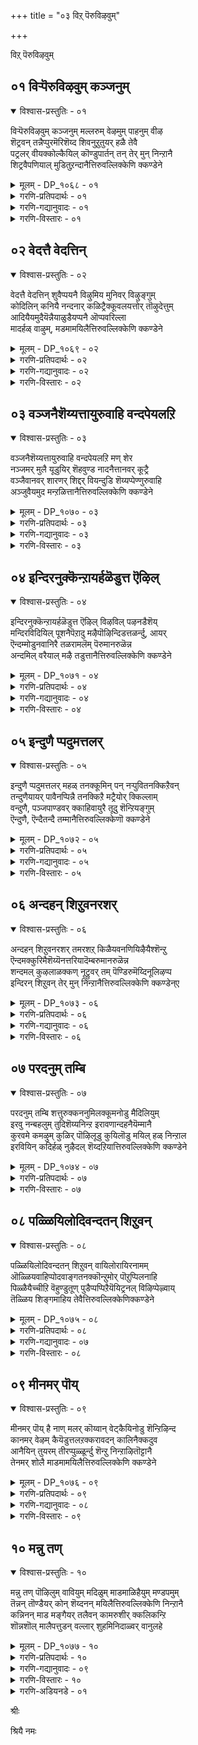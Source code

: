+++
title = "०३ विऱ् पॆरुविऴवुम्"

+++

विऱ् पॆरुविऴवुम्

## ०१ विऱ्पॆरुविऴवुम् कञ्जनुम्

<details open><summary>विश्वास-प्रस्तुतिः - ०१</summary>

विऱ्पॆरुविऴवुम् कञ्जनुम् मल्लरुम् वेऴमुम् पाहनुम् वीऴ  
शॆट्रवन् तन्नैप्पुरमॆरिशॆय्द शिवनुऱुतुयर् हळै तेवै  
पट्रलर् वीयक्कोल्कैयिल् कॊण्डुपार्तन् तन् तेर् मुन् निन्ऱानै  
शिट्रवैपणियाल् मुडितुऱन्दानैत्तिरुवल्लिक्केणि क्कण्डेने
</details>

<details><summary>मूलम् - DP_१०६८ - ०१</summary>

विऱ्पॆरुविऴवुम् कञ्जनुम् मल्लरुम् वेऴमुम् पाहनुम् वीऴ  
शॆट्रवन् तन्नैप्पुरमॆरिशॆय्द शिवनुऱुतुयर् हळै तेवै  
पट्रलर् वीयक्कोल्कैयिल् कॊण्डुपार्तन् तन् तेर् मुन् निन्ऱानै  
शिट्रवैपणियाल् मुडितुऱन्दानैत्तिरुवल्लिक्केणि क्कण्डेने
</details>

<details><summary>गरणि-प्रतिपदार्थः - ०१</summary>

विल्=बिल्लिन, पॆरु विऴवुम्=दॊड्ड उत्सववू, कञ्जनुम्=कंसनू, मल्लरुम्=मल्लरू, वेऴमुम्=आनॆयू, पाहनुम्=मावटिगनू, वीऴ=नाशवागुवन्तॆ, शॆट्रवन् तन्नै=ध्वंसमाडिदवनू, पुरम्=त्रिपुरवन्नु, ऎरिशॆय्द=सुट्टुभस्म माडिद, शिवन्=शिवन, उऱुतुयर्=बहळ दॊड्ड दुःखवन्नु, कळै=कळॆद, तेवै=देवनू, पट्रलर् वीय=शत्रुगळु मडियुवन्तॆ, कोल्=छाटिकोलन्नु, कैयिल् कॊण्डु=कैयल्लि हिडिदु, पार् त्तन् तन्=पार्थन तेर् मुन्—तेरिन मुम्भागदल्लि, निन्ऱानै=निन्तवनू, शिऱु=किरिय, अवै=तायिय, पणियाल्=कार्यदिन्द, मुडि=किरीटवन्नु, तुऱन्दानै=तॊरॆदवनु आदवनन्नु, तिरुवल्लिक्केणि=तिरुवल्लिक्केणियल्लि, कण्डेने=कण्डॆनल्ला\!
</details>

<details><summary>गरणि-गद्यानुवादः - ०१</summary>

बिल्लिन दॊड्ड उत्सववू,कंसनू, मल्लरू,आनॆयू, मावटिगनू, नाशवागुवन्तॆ ध्वंसमाडिदवनू, त्रिपुरवन्नु सुट्टुभस्म माडिद शिवन बहळ दॊड्ड दुःखवन्नु कळॆद देवनू, शत्रुगळु मडियुवन्तॆ छाटिकोलन्नु कैयल्लि हिडिदु पार्थन रथद मुम्भागदल्लि निन्तवनू, किरिय तायिय कार्यदिन्द किरीटवन्नु तॊरॆदवनू आदवनन्नु तिरुवल्लिक्केणियल्लि कण्डॆनल्ल\! \(१\)
</details>

<details><summary>गरणि-विस्तारः - ०१</summary>

ई तिरुमॊऴियल्लि आऴ्वाररु मदरासु नगरद तिरुवल्लिक्केणि विस्तरणॆय धवाद पार्थसारथि देवालयदल्लि भगवन्तन दर्शन पडॆयुत्तिद्दारॆ.

कृष्णावतारद साहसगळु अवर नॆनपिगॆ बरुत्तिवॆ- कृष्णन कडुशत्रुवाद कंसनु, अवनन्नु कॊल्लिसलु कॆलवु यत्नगळन्नु नडसिदनु. अवुगळल्लि धनुर्यागवॆम्ब उत्सववॊन्दु. धनुर्यागवॆम्ब कारणदिन्द कृष्णनन्नु मधुरॆगॆ कंसनु बरमाडिकॊण्डनु. यागशालॆयल्लि पूजॆगॆन्दु इट्टिद्द धनुस्सन्नु कृष्णनु ऎत्तिकॊण्डु मुरिदुहाकिदनु. हॆब्बागिलल्लि आनॆयिन्द कृष्णनन्नु तुळिसिबिडबेकॆम्ब यत्नवू फलिसलिल्ल. आ आनॆयन्नू अदर मावटिगनन्नू कृष्णनु कॊन्दुहाकिदनु. अनन्तर नडॆदद्दु मल्लयुद्धद कुतन्त्र. नुरितमल्लरिन्द कृष्णनन्नु कॊल्लिसुव यत्न. अदू सागलिल्ल. बदलागि, आ मल्लरे सत्तरु. कडॆगॆ, कंसनू कृष्णनिन्द मडिदनु. इदु कंसवधॆय घट्ट.

आमेलॆ बहुकालद बळिक बन्दद्दु महाभारतयुद्ध. आ युद्धदल्लि पार्थनिगॆ कृष्णने सारथियागि निन्त. कैयल्लि छावटियन्नु हिडिदु रथद मुम्भागदल्लि निन्तु पार्थनिगॆ मार्गदर्शकनागि ऎल्ल विधदल्लू अवनिगॆ सहायकनागि शत्रुगळन्नॆल्ल निर्मूलगॊळिसि, पाण्डवरन्नु कापाडिदनु.

हिन्दॆ, परशिवनिगे ऒदगिद कडुदुःखवाद ब्रह्महत्यादोषवन्नु स्वामियु नीगिदनु.

श्रीरामनागि अवतरिसिदाग, किरिय तायियाद कैकेयिय हटदिन्द अवनिगॆ सल्लबेकागिद्द किरीटवन्नु त्यजिसि वनवासक्कॆ सन्तोषदिन्द तॆरळिदनु.

हीगॆ, दुष्टसंहारक्कागि शिष्टरक्षकनागि आश्रित पोषकनागि, आदर्श मानवनागि मॆरॆयुव भगवन्तनिगॆ तिरुवल्लिक्केणियल्लि आऴ्वाररु सेवॆ सल्लिसुत्तिद्दारॆ.
</details>

## ०२ वेदत्तै वेदत्तिन्

<details open><summary>विश्वास-प्रस्तुतिः - ०२</summary>

वेदत्तै वेदत्तिन् शुवैप्पयनै विऴुमिय मुनिवर् विऴुङ्गुम्  
कोदिलिन् कनियै नन्दनार् कळिट्रैक्कूवलयत्तोर् तॊऴुदेत्तुम्  
आदियैयमुदैयॆन्नैयाळुडैयप्पनै ऒप्पवरिल्ला  
मादर्हळ् वाऴुम्, मडमामयिलैत्तिरुवल्लिक्केणि क्कण्डेने
</details>

<details><summary>मूलम् - DP_१०६९ - ०२</summary>

वेदत्तै वेदत्तिन् शुवैप्पयनै विऴुमिय मुनिवर् विऴुङ्गुम्  
कोदिलिन् कनियै नन्दनार् कळिट्रैक्कूवलयत्तोर् तॊऴुदेत्तुम्  
आदियैयमुदैयॆन्नैयाळुडैयप्पनै ऒप्पवरिल्ला  
मादर्हळ् वाऴुम्, मडमामयिलैत्तिरुवल्लिक्केणि क्कण्डेने
</details>

<details><summary>गरणि-प्रतिपदार्थः - ०२</summary>

वेदत्तै=वेदस्वरूपनन्नु, वेदत्तिन्=वेददल्लिरुव, शुवै=रुचिकरवाद, पयनै=फलस्वरूपनन्नु, विऴुमिय= श्रेष्ठराद, मुनिवर्=महर्षिगळु, विऴुङ्गुम्=नुङ्गि आस्वादिसुव, कोदु इलिन्=सिप्पि हॊट्टु, ओटॆ मॊदलादुवुगळिल्लद, कनियै=पूर्ण फलवन्नु\(हण्णन्नु\)नन्दनार्=नन्दगोपन, कळिट्रै=\(सुन्दर\)आनॆय मरियन्नु, कुवलयत्तोर्=भूमिय मेलॆ इरुववरॆल्ल, तॊऴुदु=नमस्करिसि, एत्तुम्=स्तुतिसुव, आदियै=आदिमूलनन्नु, अमुदै=अमृतस्वरूपियन्नु, ऎन्नै=नन्नन्नु, आळ् उडै=दासनागि उळ्ळ, अप्पनै=स्वामियन्नु, ऒप्पवर् इल्ला=साटियिल्लदवराद, मादर्हळ्=हॆङ्गसरु, वाऴुम्=वासिसुव, मडम्=सुन्दरवाद, मा=श्रेष्ठवाद, मयिलै=नविलन्नु, तिरुवल्लिक्केणि=तिरुवल्लिक्केणियल्लि, कण्डेने=कण्डॆनल्ला\!
</details>

<details><summary>गरणि-गद्यानुवादः - ०२</summary>

वेदस्वरूपनन्नु, वेददल्लिरुव रुचिकरवाद फलस्वरूपनन्नु, श्रेष्ठराद महर्षिगळु नुङ्गि आस्वादिसुव सिप्पॆ,ओटॆ,नारु मॊदलादवॊन्दू इल्लद पूर्तियाद हण्णन्नू नन्दगोपन अन्दवाद आनॆयमरियन्नू, भूमियमेलॆ इरुववरॆल्लरू नमस्करिसि स्तुतिसुव आदिमूलनन्नू, अमृतस्वरूपनन्नू, नन्नन्नु दासनन्नागि स्वीकरिसिरुव स्वामियन्नू, साटियिल्लद हॆङ्गसरि वासिसुव \(बाळुव\) सुन्दरवाद श्रेष्ठवाद नविलन्नू तिरुवल्लिक्केणियल्लि कण्डॆनल्ल\! \(२\)
</details>

<details><summary>गरणि-विस्तारः - ०२</summary>

भगवन्तनु ज्ञानस्वरूपनु. भगवन्तनन्नु कुरितु तिळिवळिकॆ कॊडुवुदु वेद. अल्लदे “वेदगळल्लि सामवेद नानु”ऎन्दु भगवन्तने प्रकटपडिसिद्दानॆ. आद्दरिन्द, भगवन्तनु वेदस्वरूपनु- पूर्णवागि तिळियतक्कवनु.

वेदगळिगॆ वस्तु भगवन्तने. अवनन्नु कुरितु वेदगळु बहळ स्वारस्यवागि विवरिसि हेळुत्तवॆ. अदन्नॆल्ला चॆन्नागि आस्वादिसुत्ता आनन्दिसुत्ता बरुवुदरिन्द बरुव फलवु भगवद्विषयवाद पूर्णज्ञानवे. आद्दरिन्द भगवन्तनु वेदद फलस्वरूपनू हौदु.

चॆन्नागि हण्णु मागि, अदरल्लि सिप्पॆयागलि, नारागलि,ओटॆयागलि इल्लदन्तॆ अदु पूर्तियागि रसवत्ताद तिरुळिनिन्द तुम्बिद्दरॆ, अदन्नॆल्ल तिन्दु सवियबहुदल्लवे? भगवन्तनू सह हागॆये. अवनल्लि “इदु बेड, इदु कॆट्टद्दु”-ऎन्दु मुन्तागि त्यजिसबहुदादद्दु यावुदू इल्ल. ऎल्ल रीतियल्लू भगवन्तनन्नु सविय बेकादद्दे\! आद्दरिन्दले भगवन्तनन्नु ऒळ्ळॆय परिपक्ववाद पूर्णफलवॆन्नुवुदु. अदरल्लि यवौदन्नू बिडदॆ ऎल्लवन्नू भुजिसि आनन्दिसुवुदु. ई विषय श्रेष्ठराद महर्षिगळिगॆ मात्रवे गॊत्तु.

भगवन्तनु श्रीकृष्णनागि अवतरिसि नन्दगोपन मगनागि बॆळॆदवनु. नन्दगोपन मुद्दिन मगनाद्दरिन्द अवनन्नु आनॆयमरिगॆ होलिसिद्दारॆ.

भगवन्तनु ऎल्लक्कू आदि. ऎल्लक्कू मूल. ऎल्लक्कू कारण. अवनु अमृतस्वरूपनु. अमृतपान माडिदवरु मरणवन्नु दाटुत्तारॆ. अमररागुत्तारॆ. हागॆये भगवन्तनन्नु पानमाडिदवरु \(अवन नामवन्नु जपिसुववरु, गुणगान माडुववरु\) भगवन्तनन्नु आश्रयिसिदवरु अमररे आगुत्तारॆ.
</details>

## ०३ वञ्जनैशॆय्यत्तायुरुवाहि वन्दपेयलऱि

<details open><summary>विश्वास-प्रस्तुतिः - ०३</summary>

वञ्जनैशॆय्यत्तायुरुवाहि वन्दपेयलऱि मण् शेर  
नञ्जमर् मुलै यूडुयिर् शॆहवुण्ड नादनैत्तानवर् कूट्रै  
वञ्जैवानवर् शारणर् शिद्दर् वियन्दुडि शॆय्यप्पेण्णुरुवाहि  
अञ्जुवैयमुद मन्ऱळित्तानैत्तिरुवल्लिक्केणि क्कण्डेने
</details>

<details><summary>मूलम् - DP_१०७० - ०३</summary>

वञ्जनैशॆय्यत्तायुरुवाहि वन्दपेयलऱि मण् शेर  
नञ्जमर् मुलै यूडुयिर् शॆहवुण्ड नादनैत्तानवर् कूट्रै  
वञ्जैवानवर् शारणर् शिद्दर् वियन्दुडि शॆय्यप्पेण्णुरुवाहि  
अञ्जुवैयमुद मन्ऱळित्तानैत्तिरुवल्लिक्केणि क्कण्डेने
</details>

<details><summary>गरणि-प्रतिपदार्थः - ०३</summary>

वञ्जनै शॆय्य=वञ्चनॆयन्नु माडलु, ताय् उरु आहि वन्द=तायिय रूपदल्लि बन्द, पेय्=राक्षसियु, अलऱि=किरिचाडुत्ता, मण् शेर=नॆलदमेलॆ उरुळुवन्तॆ, नञ्जु अमर्=विषतुम्बिद, मुलै ऊडु=मॊलॆय मूलक, उयिर् शॆह=जीवसायुवन्तॆ, उण्ड=मॊलॆयुण्ड, नातनै=स्वामियन्नु, तानवर्=दानवर, कूट्रै=यमस्वरूपनन्नु, वञ्जै वानवर्=विद्याधररु

शारणर्= चारणरु, सिद्धर्=सिद्धरु, वियन्दु=आश्चर्यपट्टु, तुदिशॆय्य=स्तुतिसुवन्थ, पॆण् उरु आहि=हॆण्णुरूपवन्नु तळॆदु, अम् शुवै=सॊगसाद रुचियुळ्ळ, अमुदम्=अमृतवन्नु, अन्ऱु=अन्दु, अळित्तानै=हञ्चिदवनन्नु, तिरुवल्लिक्केणि=तिरुवल्लिक्केणियल्लि, कण्डेने=कण्डॆनल्ला\!
</details>

<details><summary>गरणि-गद्यानुवादः - ०३</summary>

वञ्चनॆयन्नु माडुवुदक्कागि तायिय रूपदल्लि बन्द राक्षसियु किरिचुत्ता नॆलदमेलॆ उरुळुवन्तॆ\(अवळ\)विषतुम्बिद मॊलॆय मूलक प्राण होगुवन्तॆ मॊलॆयुण्ड स्वामियन्नु, दानवर यमस्वरूपनन्नु, विद्याधररु, चारणरु, सिद्धरु आश्चर्यदिन्द स्तुतिसुवन्थ हॆण्णुरूपवन्नु तळॆदु, सॊगसाद रुचियुळ्ळ अमृतवन्नु अन्दु, हञ्चिदवनन्नु तिरुवल्लिक्केणियल्लि कण्डॆनल्ल\! \(३\)
</details>

<details><summary>गरणि-विस्तारः - ०३</summary>

ईपाशुरदल्लि भगवन्तन ऎरडु विस्मयकारकवाद साहसगळन्नु आऴ्वाररु नॆनपिगॆ तरुत्तारॆ.

मॊदलनॆयदु कृष्णावतारक्कॆ सेरिद्दु. शिशुवागि बेरॆ कडॆयल्लि बॆळॆयुत्तिद्द कृष्णनन्नु कॊल्लबेकॆन्दु योचिसि कंसनु पूतनियॆम्ब रक्कसियन्नु “ऎरडु तिङ्गळ ऒळगिन वयस्सिन मक्कळन्नॆल्ला कॊल्लुवन्तॆ” आज्ञॆमाडि, कळुहिसिद. अवळु हसुळॆगळन्नॆत्ति मुद्दाडि, अवक्कॆ तन्न विषद मॊलॆयन्नूडि कॊल्लुवुदु अवळ कुतन्त्रवागित्तु. अनेक हसुगूसुगळन्नु हागॆ कॊन्दु आगित्तु. अवळु नन्दगोकुलक्कू बन्दळु. आकर्षक शिशुवाद कृष्णनन्नु कण्डळु. सुन्दरिय रूपतळॆदु, कृष्णनिगॆ मॊलॆयूडिसलु अवनन्नु ऎत्तिकॊण्डळु. स्वल्पहॊत्तिनल्ले अवळु किरिचुत्ता नॆलदमेलॆ हॊरळाडि प्राणबिट्टळु. कृष्णनु मग्गुलल्ले आडुत्तिद्द. गोकुलद जनरॆल्लरिगू परमाश्चर्यवायितु.

राक्षसवंशवन्ने निर्मूलगॊळिसुवुदक्कागि भगवन्तनु अवरिगॆ यमस्वरूपने आगिद्दनु.

भगवन्तन इन्नॊन्दु आश्चर्यकारसाहस समुद्रमथनद कालद्दु. हाल्गडलन्नु देवदानवरु कडॆदुदर फलवागि हुट्टिद्दु श्रेष्ठवस्तुगळल्लि अमृतवू सेरिद्दु. भगवन्तनु अमृतवन्नु देवतॆगळिगॆ मात्रवे हञ्चि अवरन्नु अमररन्नागिसबेकागित्तु. अदक्कागि भगवन्तनु अपरूपसुन्दरियाद मोहिनियरूपवन्नु तळॆदु, चमत्कारदिन्द देवतॆगळिगॆ मात्रवे अमृतवन्नु हञ्चिदनु.

“तिरु अल्लि केणि”- ऎन्दरॆ “पवित्रवाद कन्नैदिलॆ हूगळु तुम्बिद कॊळ\(सरोवर\). तिरुवल्लिक्केणियल्लि अन्थदॊन्दु पुष्करिणियिद्दद्दरिन्द आ क्षेत्रक्के आ हॆसरु बन्दितन्तॆ.
</details>

## ०४ इन्दिरनुक्कॆन्ऱायर्हळॆडुत्त ऎऴिल्

<details open><summary>विश्वास-प्रस्तुतिः - ०४</summary>

इन्दिरनुक्कॆन्ऱायर्हळॆडुत्त ऎऴिल् विऴविल् पऴनडैशॆय्  
मन्दिरविदियिल् पूशनैपॆऱादु मऴैपॊऴिन्दिडत्तळर्न्दु, आयर्  
ऎन्दम्मोडुनवानिरै तळरामलॆम् पॆरुमानरुळॆन्न  
अन्दमिल् वरैयाल् मऴै तडुत्तानैत्तिरुवल्लिक्केणि क्कण्डेने
</details>

<details><summary>मूलम् - DP_१०७१ - ०४</summary>

इन्दिरनुक्कॆन्ऱायर्हळॆडुत्त ऎऴिल् विऴविल् पऴनडैशॆय्  
मन्दिरविदियिल् पूशनैपॆऱादु मऴैपॊऴिन्दिडत्तळर्न्दु, आयर्  
ऎन्दम्मोडुनवानिरै तळरामलॆम् पॆरुमानरुळॆन्न  
अन्दमिल् वरैयाल् मऴै तडुत्तानैत्तिरुवल्लिक्केणि क्कण्डेने
</details>

<details><summary>गरणि-प्रतिपदार्थः - ०४</summary>

इन्दिरनुक्कू=इन्द्रनिगॆ, ऎन्ऱु=ऎन्दु, आयर्हळ्-गोवळरु, ऎडुत्त=कैगॊण्ड, ऎऴिल् विऴविल्=सुन्दरवाद उत्सवदल्लि, पऴनडै शॆय्=हळॆय कालद आचारवागि माडुव, मन्दिरम् विदियिल्=मन्त्रविधियल्लि, पूशनै=पूजॆयन्नु, पॆऱादु=पडॆयदॆ, मऴै=मळॆयन्नु, पॊऴिन्दिड=सुरिसलु, आयर्=गोवळरु, ऎम् तम्मोडु=नम्मॊडनॆ, इनम्=ऒट्टुगूडिरुव, आ निरै=दनकरुगळ मन्दॆगळु, तळरामल्=सङ्कटपडद हागॆ, ऎम् पॆरुमान्=नम्म स्वामिये, अरुळ्=कृपॆदोरु, ऎन्न=ऎन्नलु, अन्दम् इल्=अन्दविल्लद, वरैयाल्=पर्वतदिन्द, मऴै=मळॆयन्नु, तडुत्तानै=तडॆदवनन्नु, तिरुवल्लिक्केणि=तिरुवल्लिक्केणियल्लि, कण्डेने=कण्डॆनल्ला\!
</details>

<details><summary>गरणि-गद्यानुवादः - ०४</summary>

इन्द्रनिगॆ ऎन्दु गोवळरु कैगॊण्ड सुन्दरवाद उत्सवदल्लि हळॆयकालद आचारवागि माडुव मन्त्रविधियल्लि पूजॆयन्नु पडॆयदॆ, मळॆयन्नु सुरिसलु “गोवळरु नम्मॊडनॆ ऒट्टुगूडिरुव दनकरुगळ मन्दॆगळु सङ्कटपडद हागॆ नमम् स्वामिये कृपॆदोरु” ऎन्नलु, अन्दविल्लद बॆट्टदिन्द मळॆयन्नु तडॆदवनन्नु तिरुवल्लिक्केणियल्लि कण्डॆनल्ल\! \(४\)
</details>

<details><summary>गरणि-विस्तारः - ०४</summary>

कृष्णावतारद ऒन्दु दिव्यवाद प्रसङ्गवन्नु इल्लि हेळलागिदॆ. भगवन्तनु आश्रितवत्सलनॆन्दु तोरिसलु अदॊन्दु निदर्शन.

हळॆय कालद सम्फ्रदायवागि, गोवळरु वर्षक्कॊम्मॆ इन्द्रपूजॆ ऎम्ब दॊड्डहब्बवन्नु नडसुत्तिद्दरु. ऒन्दु वर्ष बालकृष्णनु हेळिदनु. “ई इन्द्रपूजॆ एतक्के? इन्द्रनिन्द नमगॆ याव उपकारवू इल्ल. इन्द्रनिगॆ बदलागि ई बॆट्टवन्नु नावु पूजिसोण. अदु नमगू नम्म दनकरुगळिगू आश्रयनीडुवुदु”. हागॆये, आ सल गोवळरु उत्सव नडसिदरु. बॆट्टवन्नु पूजिसिदरु. बॆट्टक्के ऎडॆ नीडिदरु. इन्द्र इदन्नु नोडिद. तनगॆ सल्लबेकागिद्द पूजॆ पुरस्कारगळन्नु, विधिवत्तागि सल्लिसदॆ, तन्नन्नु अपमान पडिसिदरल्ल\! “ई गोवळरन्नु हाळुमाडिबिडुत्तेनॆ”ऎन्दु गोकुलद मेलॆ सततवाद बिरुसुमळॆयन्नु एळुदिनगळ काल सुरिसिदनु. आग गोवळरु बालकृष्णनल्लि मॊरॆयिट्टरु-”स्वामी, नावू नम्म दनकरुगळू हाळागदन्तॆ कापाडु”ऎन्दु बेडिदरु. बालकृष्णनु आ गोवर्धनगिरियन्ने ऎत्तिहिडिदु, गोवळरन्नू दनकरुगळन्नू मळॆयिन्द रक्षिसिदनु.
</details>

## ०५ इन्दुणै प्पदुमत्तलर्

<details open><summary>विश्वास-प्रस्तुतिः - ०५</summary>

इन्दुणै प्पदुमत्तलर् महळ् तनक्कूमिन् पन् नऱ्पुवितनक्किऱैवन्  
तन्दुणैयायर् पावैनप्पिन्नै तनक्किऱै मट्रैयोर् क्किल्लाम्  
वन्दुणै, पञ्जपाण्डवर् क्काहिवायुरै तूदु शॆन्ऱियङ्गुम्  
ऎन्दुणै, ऎन्दैतन्दै तम्मानैत्तिरुवल्लिक्केणॊ क्कण्डेने
</details>

<details><summary>मूलम् - DP_१०७२ - ०५</summary>

इन्दुणै प्पदुमत्तलर् महळ् तनक्कूमिन् पन् नऱ्पुवितनक्किऱैवन्  
तन्दुणैयायर् पावैनप्पिन्नै तनक्किऱै मट्रैयोर् क्किल्लाम्  
वन्दुणै, पञ्जपाण्डवर् क्काहिवायुरै तूदु शॆन्ऱियङ्गुम्  
ऎन्दुणै, ऎन्दैतन्दै तम्मानैत्तिरुवल्लिक्केणॊ क्कण्डेने
</details>

<details><summary>गरणि-प्रतिपदार्थः - ०५</summary>

इन्=इनिदाद, तुणै=जॊतॆयाद, पदुमत्तु अलऎ=कमलद हूविन, महळ् तनक्कूम्=मगळिगू, इन्बन्=प्रियनू, नल् पुवि तनक्कू=ऒळ्ळॆय भूमिगू, इऱैवन्=नाथनू, तन् तुणै-तनगॆ जॊतॆयागबल्ल, आयर् पावै=गोवळ कन्यॆयाद, नप्पिन्नैतनक्कू=नप्पिन्नैगॆ, इऱै=गण्डनू, मट्रैयोर् क्कू=मिक्कवरिगॆ, ऎल्लाम्=ऎल्लरिगू, वन् तुणै=ऎडॆबिडद जॊतॆयादवनू, पञ्जपाण्डवर् क्कू आहि=पञ्चपाण्डवरिगॆ सहायकनागि, वाय् उरै=\(विवरिसि\)बायि मातनाडुव, तूदु शॆन्ऱु=दूतनागि होगि, इयङ्गुम्=कॆलस माडिदवनू, ऎन् तुणै=नन्न जॊतॆगारनू, ऎन्दैतन्दै=नन्न तन्दॆयू, तम्मानै=नम्म स्वामियू आदवनन्नु, तिरुवल्लिक्केणि=तिरुवल्लिक्केणियल्लि, कण्डेने=कण्डॆनल्ला\!
</details>

<details><summary>गरणि-गद्यानुवादः - ०५</summary>

इनिदाद जॊतॆयाद कमलद हूविन मगळिगॆ प्रियनू, ऒळ्ळॆय भूमिगॆ नाथनू, तनगॆ जॊतॆयागवल्ल गोवळकन्यॆयाद नप्पिन्नैगॆ गण्डनू, मिक्क ऎल्लरिगू ऎडॆबिडद जॊतॆयादवनू, पञ्च पाण्डवरिगॆ सहायकनागि विवरिसि बायिमातनाडुव दूतनागि होगि कॆलस माडिदवनू, नन्न जॊतॆगारनू नन्न तन्दॆयू स्वामियू आदवनन्नु तिरुवल्लिक्केणियल्लि कण्डॆनल्ल\! \(५\)
</details>

<details><summary>गरणि-विस्तारः - ०५</summary>

कमलद हूविनल्लि हुट्टिदवळु श्रीदेवि. आद्दरिन्द श्रीदेवियन्नु “कमलद हूविन मगळु”ऎन्दिद्दारॆ. श्रीदेवियू कमलवू अगलदन्थ सङ्गातिगळु. अवळिगॆ परमप्रियनागि श्रीमन्नारायणनु अवळन्नु अगलदन्तॆ इरुवुदक्कागि, अवळन्नु तन्न वक्षदल्ले नित्यवासिनियागि माडिकॊण्डिद्दानॆ.

भूदेवियन्नु हिरण्याक्षनॆम्ब राक्षसनु कद्दु समुद्रदॊळगॆ हुदुगिकॊण्डाग, भगवन्तनु आदिवराहनागि अवतरिसि, हिरण्याक्षनन्नु कॊन्दु अवळन्नु कष्तदिन्द बिडिसि उद्धरिसिद्दर फलवागि, भूदेवियु भगवन्तनन्ने वरिसि मदुवॆयादळु. आद्दरिन्द भगवन्तनु भूदेवियरमण.

अनन्तर, स्वामियु श्रीकृष्णनागि अवतरिसि, नीळादेवि\(नप्पिन्नैदेवि\)यन्नु गॆद्दुकॊण्डनु. आद्दरिन्द अवनु नीळादेविगॆ नाथनु.

हीगॆ, भगवन्तनु श्रीभूनीळादेविगळीगॆ परमप्रियतमनु.

आदरॆ, स्वामियु सृष्टियल्लिरुव बेरॆ यारन्नू मरॆयलिल्ल. यारन्नू दूरमाडिल्ल. अवनु ऎल्लरल्लू ऎडॆबिडद अन्तर्यामियागि इद्दानॆ.

पञ्चपाण्डवरिगॆ दृढवाद आसरॆयागिद्दवनु अवने. अवरिगागि अवर शत्रुगळाद कौरवरल्लि दौत्यवन्नु नडसिदनु. अवन हितवचन व्यर्थवॆनिसिदाग. आ भगवन्तने अवरॆल्लरू \(कौरवरॆल्लरू\) नाशवागुवन्तॆ महाभारतयुद्धवन्नु तॊडगिसिदनु.

आऴ्वाररु हेळुत्तारॆ- “नानु अवलम्बिसिरुववनू अवने. ननगॆ अवनु तन्दॆ. अवने आसरॆ. अवने नन्न ऒडॆय नन्न स्वामि. तिरुवल्लिक्केणियल्लि अर्चास्वरूपनागि इरुववनू अवने. आ स्वामियन्नु नानु कण्डॆनल्ल\!
</details>

## ०६ अन्दहन् शिऱुवनरशर्

<details open><summary>विश्वास-प्रस्तुतिः - ०६</summary>

अन्दहन् शिऱुवनरशर् तमरशऱ् किळैयवनणियिऴैयैश्शॆन्ऱु  
ऎन्दमक्कुरिमैशॆय्यॆनत्तरियादॆम्बरुमानरुळॆन्न  
शन्दमल् कुऴलाळक्कण् नूट्रुवर् तम् पॆण्डिरुमॆय्दिनूलिऴप्प  
इन्दिरन् शिऱुवन् तेर् मुन् निन्ऱानैत्तिरुवल्लिक्केणि क्कण्डेन्ए
</details>

<details><summary>मूलम् - DP_१०७३ - ०६</summary>

अन्दहन् शिऱुवनरशर् तमरशऱ् किळैयवनणियिऴैयैश्शॆन्ऱु  
ऎन्दमक्कुरिमैशॆय्यॆनत्तरियादॆम्बरुमानरुळॆन्न  
शन्दमल् कुऴलाळक्कण् नूट्रुवर् तम् पॆण्डिरुमॆय्दिनूलिऴप्प  
इन्दिरन् शिऱुवन् तेर् मुन् निन्ऱानैत्तिरुवल्लिक्केणि क्कण्डेन्ए
</details>

<details><summary>गरणि-प्रतिपदार्थः - ०६</summary>

अन्दहन् शिऱुवन्=कुरुडर मगनाद, अरशर् तम् अरशऱ् कु=राजाधिराजनाद दुर्योधननिगॆ, इळैयवन्=तम्मनु, अणि=अच्चुकट्टागि, इऴैयै=आभरणगळन्नु तॊट्टवळ, शॆन्ऱु=बळिसारि, ऎमक्कू उरिमैशॆय् ऎन= नमगॆ ऊळिग माडु ऎन्नलु, तरियादु=अदन्नु भरिसलारदॆ, ऎम् पॆरुमान् अरुळ् ऎन्न=नन्न स्वामिये कृपॆदोरु ऎन्नलु, शन्दम्=सुन्दरवाद, अल्=कप्पनॆय, कुऴलाळ्=तलॆगूदलिनवळ, अलक्कण्=कडुदुःखदल्लि, नूट्रुवर् तम्=नूर्वर, पॆण्डिरुम् ऎय्दि=हॆण्डिरू होगि, नूल् इऴप्प=मङ्गळसूत्रवन्नु ऎळॆदु हाकुव हागॆ, इन्दिरन् शिऱुवन्=देवेन्द्रन मगन, तेर् मुन् निन्ऱानै=रथद मुन्दॆ निन्तवनन्नु, तिरुवल्लिक्केणि=तिरुवल्लिक्केणियल्लि, कण्डेने=कण्डॆनल्ला\!
</details>

<details><summary>गरणि-गद्यानुवादः - ०६</summary>

कुरुडन मगनू राजाधिराजनू आदवन तम्मनु, अच्चुकट्टागि आभरणगळन्नु तॊट्टवळ बळिसारि “नमगॆ ऊळिग माडु”ऎन्नलु भरिसलारदॆ “नन्न स्वामिये कृपॆदोरु”ऎन्नलु, सुन्दरवाद कप्पनॆय तलॆगूदलिनवळ कडुदुःखदल्लि नूर्वर हॆण्डिरू होगि\(तम्मतम्म\) मङ्गळसूत्रगळन्नु ऎळॆदुहाकुव हागॆ, देवेन्द्रन मगन रथद मुन्दॆ निन्तवनन्नु तिरुवल्लिक्केणियल्लि कण्डॆनल्ल\! \(६\)
</details>

<details><summary>गरणि-विस्तारः - ०६</summary>

“कुरुडन मगनु”ऎन्दरॆ, हुट्टु कुरुडनाद धॄतराष्ट्रन मगनाद दुर्योधन. तन्नन्नु अवनु राजाधिराजनॆन्दु भाविसिकॊण्डु हॆम्मॆपडुत्तिद्दनु. अवनु तन्न मावनाद शकुनिय सहायदिन्द पाण्डवरल्लि दॊड्डवनाद युधिष्ठिरनन्नु पगडॆ आटक्कॆ सॆळॆदनु. आटदल्लि युधिष्ठिरनु

तन्न राज्यवन्नू तन्न तम्मन्दिरन्नू तन्नन्नू फणवागि ऒड्डि आटदल्लि सोतु ऎल्लवन्नू कळॆदुकॊण्डनु. आ सन्दर्भदल्लि गॆलुविन अट्टहासदल्लि मैमरॆत दुर्योधन आज्ञॆयन्तॆ अवन तम्मनाद दुश्शासननु पाण्डवर धर्मपत्बियाद द्रौपदिय बळिगॆ होगि, “नडॆ, नम्म ऊळिग माडु”ऎन्दु बलात्करिसिदनु. भरिसलारद दुःखदिन्द अवळु “स्वामी, कृपॆतोरु”ऎन्दु बेडिदळु. अवळ आ दुःखवे दुर्योधनादिगळॆल्लर मरणक्कॆ कारणवायितु. महाभारतयुद्ध वुण्टायितु. युद्धदल्लि देवेन्द्रन मगनाद अर्जुननिगॆ भगवन्तने सारथियागि निन्तु, अवन रथवन्नोडिसि, कौरवर वंशवन्ने निर्मूलगॊळिसिदनु. इदर परिणामवागि कौरवर नूरुमन्दि हॆण्डिरू युद्धभूमिगॆ होगि, तम्मतम्म पतिगळिगागि गोळाडि, तम्म तम्म मङ्गळसूत्रगळन्नु कडिदु हाकुवन्तॆ आयितु.

द्रौपदिय मानसंरक्षणॆय प्रसङ्गदल्लि भगवन्तन कृपॆ ऎष्टु हिरिदु\!
</details>

## ०७ परदनुम् तम्बि

<details open><summary>विश्वास-प्रस्तुतिः - ०७</summary>

परदनुम् तम्बि शत्तुरुक्कननुमिलक्कूमनोडु मैदिलियुम्  
इरवु नन्बहलुम् तुदिशॆय्यनिन्ऱ इरावणान्दहनैयॆम्मानै  
कुरवमे कमऴुम् कुळिर् पॊऴिलूडु कुयिलॊडु मयिल् हळ् निन्ऱाल  
इरवियिन् कदिर्हळ् नुऴैदल् शॆय्दऱियात्तिरुवल्लिक्केणि क्कण्डेने
</details>

<details><summary>मूलम् - DP_१०७४ - ०७</summary>

परदनुम् तम्बि शत्तुरुक्कननुमिलक्कूमनोडु मैदिलियुम्  
इरवु नन्बहलुम् तुदिशॆय्यनिन्ऱ इरावणान्दहनैयॆम्मानै  
कुरवमे कमऴुम् कुळिर् पॊऴिलूडु कुयिलॊडु मयिल् हळ् निन्ऱाल  
इरवियिन् कदिर्हळ् नुऴैदल् शॆय्दऱियात्तिरुवल्लिक्केणि क्कण्डेने
</details>

<details><summary>गरणि-प्रतिपदार्थः - ०७</summary>

परदनुम्=भरतनू, तम्बि=तम्मनाद, शत्तुरुक्कननुम्=शत्रुघ्ननू, इलक्कूमनोडु=लक्ष्मणनॊडनॆ, मैदिलियुम्=मैथिलियू, इरवुम्= रात्रियू, नन् पहलुम्=ऒळ्ळॆय हगलल्लियू तुदिशॆय्य निन्ऱ=स्तुतिसलु सिद्धवागिरुव \(स्तुतिसल्पडुवन्तॆ इरुव\) इरावणन् अन्दहन्=रावणनन्नु संहरिसिदवनाद, ऎम्मानै=नम्म स्वामियन्नु, कुरुवमे=कुरुव पुष्पगळे, कमऴुम्=परिमळ बीरुव, कुळिर्=तम्पाद, पॊऴिलूडु=तोपुगळ नडुवॆ, कुयिलोडु=कोगिलॆगळॊडनॆ, मयिल् हळ्=नविलुगळु, निन्ऱु आल=सेरिकॊण्डु गानमाडुव, इरवियिन्=सूर्यन, कदिर्हळ्=किरणगळु, नुऴैदल् शॆय्दु अऱिया=ऒळहोगुवुदन्नु अरियद, तिरु अल्लिक्केणि= तिरुवल्लिक्केणियल्लि, कण्डेने=कण्डॆनल्ला\!
</details>

<details><summary>गरणि-विस्तारः - ०७</summary>

भरतनू , तम्म शत्रुघ्ननू, लक्ष्मणनू, ,मैथिलियू कूडि रात्रियू हगलू स्तुतिसल्पडुव रावणान्तकनाद नम्म स्वामियन्नु कुरवक पुष्पगळ

परिमळदिन्द तुम्बिद, तम्पाद तोपुगळल्लि कोगिलॆगळू नविलुगळू गान माडुत्तिरुव सूर्यन किरणगळु ऒळगॆ होगुवुदन्ने अरियद तिरुवल्लिक्केणियल्लिकण्डॆनल्ल\! \(७\)
</details>

## ०८ पळ्ळियिलोदिवन्दतन् शिऱुवन्

<details open><summary>विश्वास-प्रस्तुतिः - ०८</summary>

पळ्ळियिलोदिवन्दतन् शिऱुवन् वायिलोरायिरनामम्  
ऒळ्ळियवाहिप्पोदवाङ्गतनक्कॊन्ऱुमोर् पॊऱुप्पिलनाहि  
पिळ्ळैयैच्चीऱि वॆहुण्डुतूण् पुडैप्पप्पिऱैयॆयिट्रनल् विऴिप्पेऴ्वाय्  
तॆळ्ळिय शिङ्गमाहिय तेवैत्तिरुवल्लिक्केणिक्कण्डेने
</details>

<details><summary>मूलम् - DP_१०७५ - ०८</summary>

पळ्ळियिलोदिवन्दतन् शिऱुवन् वायिलोरायिरनामम्  
ऒळ्ळियवाहिप्पोदवाङ्गतनक्कॊन्ऱुमोर् पॊऱुप्पिलनाहि  
पिळ्ळैयैच्चीऱि वॆहुण्डुतूण् पुडैप्पप्पिऱैयॆयिट्रनल् विऴिप्पेऴ्वाय्  
तॆळ्ळिय शिङ्गमाहिय तेवैत्तिरुवल्लिक्केणिक्कण्डेने
</details>

<details><summary>गरणि-प्रतिपदार्थः - ०८</summary>

पळ्ळियिल्=शालॆयल्लि, ओदिवन्द=कलितु बन्द, तन् शिऱुवन् वायिल्=तन्न मगन बायल्लि, ओर् आयिरम् नामम्=साटियिल्लद साविर नामगळन्नु, ऒळ्ळिय=सुन्दरवागि, आहिपोद=हॊरबरलु, आङ्गु=आगले\(अल्ले\)अदनुक्कू=अदक्कॆ, ऒन्ऱुम्=स्वल्पवू, ओर्=ऒन्दु, पॊऱुप्पु=ताळ्मॆ, इलन् आहि=इल्लदवनागि, पिळ्ळैयै=मगन मेलॆ, चीऱि=चीराडि, वॆहुण्डु=कडुकोपगॊण्डु, तूण्=कम्बवन्नु, पुडैप्प=तट्टलु, पिऱै=बालचन्द्रन हागॆ, ऎयिऱु=कोरॆहल्लुगळन्नू, अनम्=कॆण्डदन्तॆ, विऴि=कण्णुगळन्नू, पेऴ् वाय्=दॊड्डदाद बायन्नू उळ्ळ, तॆळ्ळिय शिङ्गम् आहिय=परिशुद्धवाद सिंहस्वरूपनाद, देवै=भगवन्तनन्नु, तिरुवल्लिक्केणि=तिरुवल्लिक्केणियल्लि, कण्डेने=कण्डॆनल्ला\!
</details>

<details><summary>गरणि-गद्यानुवादः - ०७</summary>

शालॆयल्लि कलितु बन्द तन्न मगन बायल्लि साटियिल्लद साविर नामगळु सुन्दरवागि हॊरबीळलु, आगले\(अल्ले\)अदक्कॆ ऒन्दु स्वल्पवू ताळ्मॆ इल्लदवनागि, मगन मेलॆ चीराडि कडुकोपगॊण्डु कम्बवन्नु तट्टलु, बालचन्द्रनन्तॆ कोरॆहल्लुगळन्नू, कॆण्डदन्तॆ कण्णुगळन्नू दॊड्डदाद बायन्नू उळ्ळ परिशुद्धवाद सिंहस्वरूपनाद देवनन्नु तिरुवल्लिक्केणियल्लि कण्डॆनल्ल\!\(८\)
</details>

<details><summary>गरणि-विस्तारः - ०८</summary>

मगनन्नु शालॆगॆ कळुहिसिद्दु विद्यॆयन्नु कलियलॆन्दु. आदरॆ, अवनु कलितु बन्दद्देनु? शालॆयिन्द मनॆगॆ बन्द तन्न मगन बायिन्द हरियसाविर दिव्यनामगळन्नु शुद्धवागि स्पष्टवागि ऎडॆबिडदॆ बरुवुदन्नु केळुवुदक्कॆ हिरण्यकशिपुविगॆ ताळ्मॆ इरबेकल्ल\! तन्न कडुशत्रुवाद हरियनामगळन्ने अवनु कलितिरुवुदु? केळि, किडिकिडियाद. मगनमेलॆ चीराडिद. कम्बवन्नु तट्टि “निन्न हरियन्नु इल्लि तोरिसु”ऎन्द. अल्ले आगले हिरबन्दद्दु दिव्याद्भुत नरहरि रूप\! बालचन्द्रनन्तॆ बग्गिद चूपाद अगलवाद बायि\! हीगॆ, हॊरबन्द नरहरि हिरण्यकशिपुवन्नु सीळिकॊन्दु, प्रह्लादनन्नु रक्षिसिद\!
</details>

## ०९ मीनमर् पॊय्

<details open><summary>विश्वास-प्रस्तुतिः - ०९</summary>

मीनमर् पॊय् है नाण् मलर् कॊय्वान् वेट्कैयिनोडु शॆन्ऱिऴिन्द  
कानमर् वेऴम् कैयॆडुत्तलऱक्करावदन् कालिनैक्कदुव  
आनैयिन् तुयरम् तीरप्पुळ्ळूर्न्दु शॆन्ऱु निन्ऱाऴितॊट्टानै  
तेनमर् शोलै माडमामयिलैत्तिरुवल्लिक्केणि क्कण्डेने
</details>

<details><summary>मूलम् - DP_१०७६ - ०९</summary>

मीनमर् पॊय् है नाण् मलर् कॊय्वान् वेट्कैयिनोडु शॆन्ऱिऴिन्द  
कानमर् वेऴम् कैयॆडुत्तलऱक्करावदन् कालिनैक्कदुव  
आनैयिन् तुयरम् तीरप्पुळ्ळूर्न्दु शॆन्ऱु निन्ऱाऴितॊट्टानै  
तेनमर् शोलै माडमामयिलैत्तिरुवल्लिक्केणि क्कण्डेने
</details>

<details><summary>गरणि-प्रतिपदार्थः - ०९</summary>

मीन् अमर् पॊय् है=मीनुगळु तुम्बिरुव सरोवरदल्लि, नाळ् मलर्=हॊसहूगळन्नु, कॊय्वान्=बिडिसिकॊळ्ळुवुदक्कागि, वेट्कैयिनोडु=विनोदक्कागि, शॆन्ऱु=होगि, इऴिन्द=इळिद, कान् अमर्=काडिनल्लि सञ्चरिसुव, वेऴम्=आनॆयु, कै ऎडुत्तु अलऱ=सॊण्डिलन्नु मेलक्कॆत्ति गोळिडलु, करा=मॊसळॆयु,अदन्=आ आनॆय, कालिनै-कालन्नु, कदुव=कच्चि हिडियलु, आनैयिन् तुयरम्=आनॆय सङ्कटवन्नु, तीर=तीरिसुवुदक्कागि, पुळ् ऊर्न्दु=गरुडनन्नेरि, शॆन्ऱु=होगि, निन्ऱु=निन्तु, आऴितॊट्टानै=चक्रायुधवन्नु तॊट्टवनन्नु, तेन् अमर् शोलै=जेनुतुम्बिरुव तोपुगळन्नुळ्ळ, माडम्-सुन्दरवाद, मामयलै-दॊड्ड नविलुगळन्नुळ्ळ, तिरुवल्लिक्केणि=तिरुवल्लिक्केणियल्लि, कण्डेने=कण्डॆनल्ला\!
</details>

<details><summary>गरणि-गद्यानुवादः - ०८</summary>

मीनुगळु तुम्बिरुव सरोवरदल्लि हॊसदागि अरळिद हूगळन्नु बिडिसिकॊळ्ळुवुदक्कागि विनोदक्कागि होगि इळीद काडिनल्लि सञ्चरिसुव आनॆयु तन्न सॊण्डिलन्नु मेलक्कॆत्ति गोळिडलु, मॊसळॆयु अदर कालन्नु कच्चिहिडिदिरलु, आ आनॆय सङ्कटवन्नु तीरिसुवुदक्कागि गरुडनन्नेरि होगि,निन्तु चक्रायुधवन्नु तॊट्टवनन्नु सुन्दरवाद जेनुतुम्बिद तोपुगळन्नू सॊबगिन दॊड्ड नविलुगळन्नू उळ्ळ तिरुवल्लिक्केणियल्लि कण्डॆनल्ल\! \(९\)
</details>

<details><summary>गरणि-विस्तारः - ०९</summary>

काडिनल्लि स्वेच्छॆयागि सञ्चरिसुव आनॆयॊन्दु, विनोदक्कॆन्दु सरोवरदल्लि हॊसदागि अरळिरुव तावरॆ हूगळन्नु कित्तु ऎसॆदाडुत्ता आनन्दिसुत्तिरुवाग अदर कालन्नु मॊसळॆ हिडिदुकॊण्डु, कडुसङ्कटक्कीडु माडितु. अदरिन्द बिडिसिकॊळ्ळलु पाडुपट्टु, साध्यवागदॆ कडॆगॆ “स्वामी, कापाडु”ऎन्दु सॊण्डिलन्नॆत्ति गोळिडलु, भगवन्तनु गरुडारूढनागि अल्लिगॆ धाविसि, तन्न चक्रायुधदिन्द मॊसळॆयन्नु कडिदु, आनॆय सङ्कटवन्नु नीगिसिदनु. गजेन्द्रमोक्षवॆम्ब इदु भगवन्तनु शरणागतवत्सलनॆम्बुदक्कॆ ऒन्दु उत्तम निदर्शन.
</details>

## १० मन्नु तण्

<details open><summary>विश्वास-प्रस्तुतिः - १०</summary>

मन्नु तण् पॊऴिलुम् वावियुम् मदिळुम् माडमाळिहैयुम् मण्डपमुम्  
तॆन्नन् तॊण्डैयर् कोन् शॆय्दनन् मयिलैत्तिरुवल्लिक्केणि निन्ऱानै  
कन्निनन् माड मङ्गैयर् तलैवन् कामरुशीर् क्कलिकन्ऱि  
शॊन्नशॊल् मालैपत्तुडन् वल्लार् शुहमिनिदाळ्वर् वानुलहे
</details>

<details><summary>मूलम् - DP_१०७७ - १०</summary>

मन्नु तण् पॊऴिलुम् वावियुम् मदिळुम् माडमाळिहैयुम् मण्डपमुम्  
तॆन्नन् तॊण्डैयर् कोन् शॆय्दनन् मयिलैत्तिरुवल्लिक्केणि निन्ऱानै  
कन्निनन् माड मङ्गैयर् तलैवन् कामरुशीर् क्कलिकन्ऱि  
शॊन्नशॊल् मालैपत्तुडन् वल्लार् शुहमिनिदाळ्वर् वानुलहे
</details>

<details><summary>गरणि-प्रतिपदार्थः - १०</summary>

मन्नु=शाश्वतवागि, तण्=तम्पागि इरुव, पॊऴिलुम् =तोपुगळन्नू, वावियुम्=बावि मुन्ताद नीरिन स्थानगळन्नू, मदिळुम्=कोटॆगोडॆगळन्नू, माडम् माळिहैयुम्=उप्परिगॆगळू मत्तु माळिगॆमनॆगळन्नू, मण्डपमुम्=मण्टपगळन्नू, तॆन्नन्=पाण्ड्यकुलदवनाद, तॊण्डैयर् कोन्=तॊण्डैयर राजनु, शॆय्द=रचिसिद, नम् मयिलै=सुन्दरवाद नविलिनन्थ, तिरु अल्लिक्केणि=तिरुवल्लिक्केणियल्लि, निन्ऱानै=नॆलसिरुववनन्नु कुरितु, कन्नि=शाश्वतवाद, नाशविल्लद, नल्-उत्तमवाद, माडम्=महडिमनॆगळ, मङ्गैयर् तलैवन्=मङ्गैजनर ऒडॆयनु, कामरुशीर्=सौन्दर्य सम्पत्तन्नुळ्ळ, कलिकन्ऱि=कलिध्वंसियु, शॊन्न=हेळिद, शॊल् मालै पत्तु उडन्=पाशुरमालॆयाद ई हत्तुपाशुरगळन्नू, वल्लार्=बल्लवरु, शुहम् इनिदु=मधुरवाद सुखानन्ददिन्द, आळ्वर्=आळुवरु, वान् उलहे=नित्यसूरिगळ लोकवन्ने.
</details>

<details><summary>गरणि-गद्यानुवादः - ०९</summary>

शाश्वतवागि तम्पागिरुव तोपुगळन्नू बावि मुन्ताद नीरिन आसरॆगळन्नू, कोटॆगळन्नू, महडिमनॆगळन्नू, माळिगॆ मनॆगळन्नू मण्टपगळन्नू पाण्ड्यकुलदवनाद तॊण्डैयवर राजनु रचिसिद सुन्दरवाद नविलिनन्थ तिरुवल्लिक्केणियल्लि नॆलसिरुववनन्नु कुरितु शाश्वतवाद \(नाशविल्लद\)उत्तमवाद महडिमनॆगळ मङ्गैजनर ऒडॆयनु सौन्दर्यसम्पत्तन्नुळ्ळ कलिध्वंसियु हेळिद ई हत्तुपाशुरमालॆयन्नू चॆन्नागि बल्लवरु मधुरवाद सुखानन्ददिन्द नित्यसूरिगळ\(अमरर\) लोकवन्ने आळुवरु.\(१०\)
</details>

<details><summary>गरणि-विस्तारः - १०</summary>

तिरुवल्लिक्केणि ऎम्ब पवित्रक्षेत्रवन्नु कट्टिबॆळॆसिदवनु तॊण्डैमान् चक्रवर्ति. अवनु तॊण्डैजनर राज. पान्द्यराजकुलद अरसु. धर्मिष्ठ मत्तु भक्त. आद्दरिन्द अवनु तिरुवल्लिक्केणियल्लि सुन्दरवाद कन्नैदिलॆहूगळु तुम्बिद पुष्करिणियन्नू तोपॊ तोटगळन्नू कोटॆकॊत्तलगळन्नू उप्परिगॆ मनॆगळन्नू माळिगॆमनॆगळन्नू कट्टिसिदनल्लदॆ, दिव्यवाद पवित्रवाद पार्थसारथिस्वामिय देवालयवन्नू कट्टिसि प्रसिद्धनादनु.

तिरुवल्लिक्केणिय पार्थसारथिस्वामियन्नु कुरितु सुन्दरवाद हत्तुपाशुरगळन्नु रचिसिदवनु कलिध्वंसि ऎम्ब बिरुदिन मङ्गैजनर राज, तिरुमङ्गै आऴ्वाररु.

आऴ्वाररु हेळुत्तारॆ- ई हत्तुपाशुरगळन्नू चॆन्नागि बल्लवरु

ऒट्टागि अर्थमाडिकॊण्डवरु अमररागुत्तारॆ. अल्लदॆ, अमरर लोकवन्ने आळुववरागुत्तारॆ.

पाशुरगळु हेळुवुदु भगवन्तन आश्रितरक्षकत्व मत्तु अदक्कॆ तक्क निदर्शनगळन्नु. भगवन्तन अद्वितीयवाद गुणवन्नु. भगवन्तन अपारवाद वात्सल्यवन्नु. इवुगळन्नु चॆन्नागि अर्थमाडिकॊण्डवरु भगवन्तन अनन्य शरणरागुत्तारॆ. अवन अडिदावरॆगळन्नाश्रयिसि मृत्युवन्नु जयिसि, अमररे आगुत्तारॆ ऎम्बुदरल्लि सन्देहविल्ल.
</details>

<details><summary>गरणि-अडियनडे - ०१</summary>

विल्, वेदत्तै, वञ्जहनै, इन्दिरनुक्कू, इन्तुणै, अन्दहन्, परदन्, पळ्ळि, मीनमर्, मन्नु\(अन्ऱायर्\)
</details>

श्रीः

श्रियै नमः